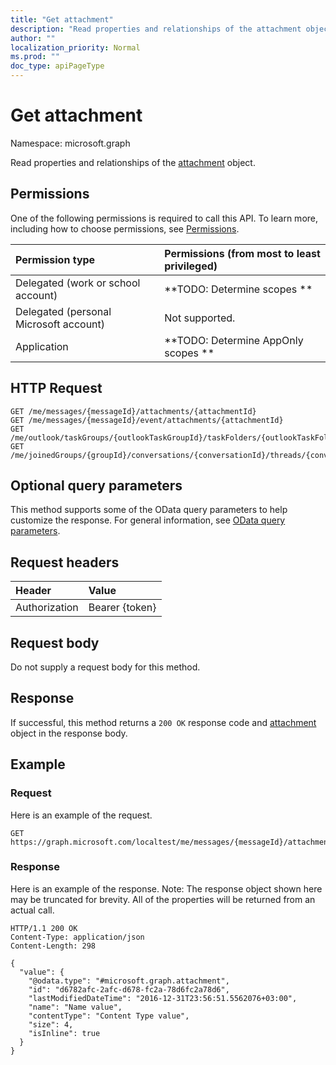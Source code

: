 ```yaml
---
title: "Get attachment"
description: "Read properties and relationships of the attachment object."
author: ""
localization_priority: Normal
ms.prod: ""
doc_type: apiPageType
---
```


# Get attachment

Namespace: microsoft.graph

Read properties and relationships of the [attachment](../resources/attachment.md) object.

## Permissions
One of the following permissions is required to call this API. To learn more, including how to choose permissions, see [Permissions](/concepts/permissions-reference.md).

|Permission type|Permissions (from most to least privileged)|
|:---|:---|
|Delegated (work or school account)|**TODO: Determine scopes **|
|Delegated (personal Microsoft account)|Not supported.|
|Application|**TODO: Determine AppOnly scopes **|

## HTTP Request
<!-- {
  "blockType": "ignored"
}
-->
``` http
GET /me/messages/{messageId}/attachments/{attachmentId}
GET /me/messages/{messageId}/event/attachments/{attachmentId}
GET /me/outlook/taskGroups/{outlookTaskGroupId}/taskFolders/{outlookTaskFolderId}/tasks/{outlookTaskId}/attachments/{attachmentId}
GET /me/joinedGroups/{groupId}/conversations/{conversationId}/threads/{conversationThreadId}/posts/{postId}/attachments/{attachmentId}
```

## Optional query parameters
This method supports some of the OData query parameters to help customize the response. For general information, see [OData query parameters](/graph/query-parameters).

## Request headers
|Header|Value|
|:---|:---|
|Authorization|Bearer {token}|

## Request body
Do not supply a request body for this method.

## Response
If successful, this method returns a `200 OK` response code and [attachment](../resources/attachment.md) object in the response body.

## Example

### Request
Here is an example of the request.
<!-- {
  "blockType": "request",
  "name": "get_attachment"
}
-->
``` http
GET https://graph.microsoft.com/localtest/me/messages/{messageId}/attachments/{attachmentId}
```

### Response
Here is an example of the response. Note: The response object shown here may be truncated for brevity. All of the properties will be returned from an actual call.
<!-- {
  "blockType": "response",
  "truncated": true,
  "@odata.type": "microsoft.graph.attachment"
}
-->
``` http
HTTP/1.1 200 OK
Content-Type: application/json
Content-Length: 298

{
  "value": {
    "@odata.type": "#microsoft.graph.attachment",
    "id": "d6782afc-2afc-d678-fc2a-78d6fc2a78d6",
    "lastModifiedDateTime": "2016-12-31T23:56:51.5562076+03:00",
    "name": "Name value",
    "contentType": "Content Type value",
    "size": 4,
    "isInline": true
  }
}
```

